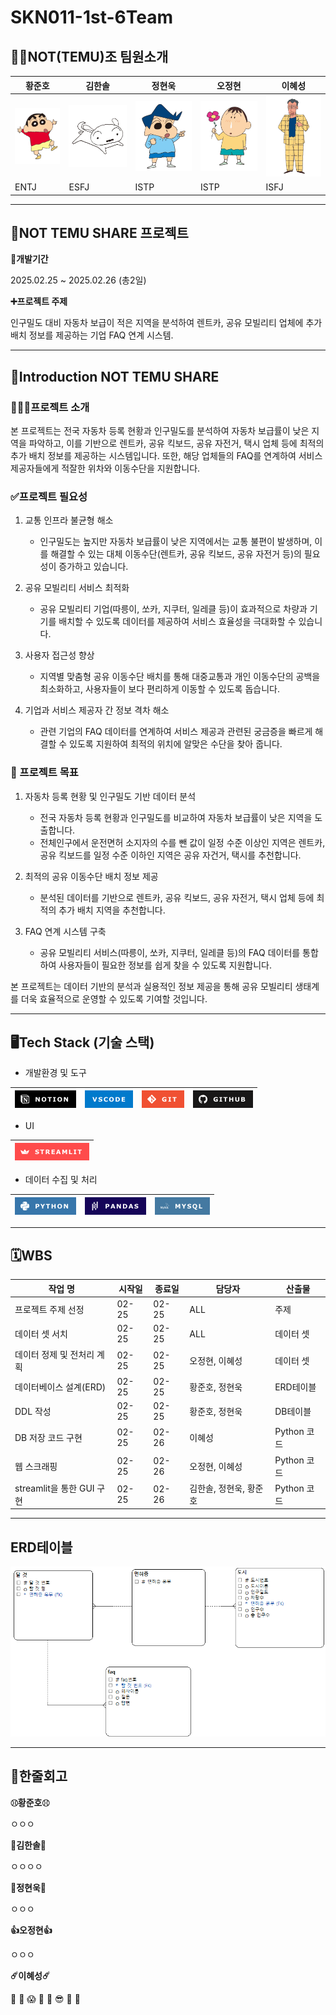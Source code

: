 # SKN011-1st-6Team

## 👋🏻NOT(TEMU)조 팀원소개
| 황준호 | 김한솔 | 정현욱 | 오정현 | 이혜성 |
| --- | --- | --- | --- | --- |
| ![alt text](이미지/image-1.png) | ![alt text](이미지/image.png) | ![alt text](이미지/image-2.png) | ![alt text](이미지/image-3.png) | ![alt text](이미지/image-4.png) |
| ENTJ | ESFJ | ISTP | ISTP | ISFJ |
---
## 🚙NOT TEMU SHARE 프로젝트

**📅개발기간**

2025.02.25 ~ 2025.02.26 (총2일)

**➕프로젝트 주제**

인구밀도 대비 자동차 보급이 적은 지역을 분석하여 렌트카, 공유 모빌리티 업체에 추가 배치 정보를 제공하는 기업 FAQ 연계 시스템.

---

## 🚙Introduction NOT TEMU SHARE
### 🧑🏻‍🏫프로젝트 소개
본 프로젝트는 전국 자동차 등록 현황과 인구밀도를 분석하여 자동차 보급률이 낮은 지역을 파악하고, 이를 기반으로 렌트카, 공유 킥보드, 공유 자전거, 택시 업체 등에 최적의 추가 배치 정보를 제공하는 시스템입니다. 또한, 해당 업체들의 FAQ를 연계하여 서비스 제공자들에게 적잘한 위차와 이동수단을 지원합니다.

### ✅프로젝트 필요성

1. 교통 인프라 불균형 해소
    - 인구밀도는 높지만 자동차 보급률이 낮은 지역에서는 교통 불편이 발생하며, 이를 해결할 수 있는 대체 이동수단(렌트카, 공유 킥보드, 공유 자전거 등)의 필요성이 증가하고 있습니다.
    
2. 공유 모빌리티 서비스 최적화
    - 공유 모빌리티 기업(따릉이, 쏘카, 지쿠터, 일레클 등)이 효과적으로 차량과 기기를 배치할 수 있도록 데이터를 제공하여 서비스 효율성을 극대화할 수 있습니다.

3. 사용자 접근성 향상
    - 지역별 맞춤형 공유 이동수단 배치를 통해 대중교통과 개인 이동수단의 공백을 최소화하고, 사용자들이 보다 편리하게 이동할 수 있도록 돕습니다.
    
4. 기업과 서비스 제공자 간 정보 격차 해소
    - 관련 기업의 FAQ 데이터를 연계하여 서비스 제공과 관련된 궁금증을 빠르게 해결할 수 있도록 지원하여 최적의 위치에 알맞은 수단을 찾아 줍니다.

### 🎯 프로젝트 목표 

1. 자동차 등록 현황 및 인구밀도 기반 데이터 분석
    - 전국 자동차 등록 현황과 인구밀도를 비교하여 자동차 보급률이 낮은 지역을 도출합니다.
    - 전체인구에서 운전면허 소지자의 수를 뺀 값이 일정 수준 이상인 지역은 렌트카, 공유 킥보드를 일정 수준 이하인 지역은 공유 자건거, 택시를 추천합니다.

2. 최적의 공유 이동수단 배치 정보 제공
    - 분석된 데이터를 기반으로 렌트카, 공유 킥보드, 공유 자전거, 택시 업체 등에 최적의 추가 배치 지역을 추천합니다.

3. FAQ 연계 시스템 구축
    - 공유 모빌리티 서비스(따릉이, 쏘카, 지쿠터, 일레클 등)의 FAQ 데이터를 통합하여 사용자들이 필요한 정보를 쉽게 찾을 수 있도록 지원합니다.

본 프로젝트는 데이터 기반의 분석과 실용적인 정보 제공을 통해 공유 모빌리티 생태계를 더욱 효율적으로 운영할 수 있도록 기여할 것입니다.

---

## 🖥️Tech Stack (기술 스택)

- 개발환경 및 도구

| ![alt text](이미지/image5.png) | ![alt text](이미지/image-6.png) | ![alt text](이미지/image-7.png) | ![alt text](이미지/image-8.png) |
| --- | --- | --- | ---|

- UI

| ![alt text](이미지/image-9.png) |
| --- |

- 데이터 수집 및 처리

| ![alt text](이미지/image-10.png) | ![alt text](이미지/image-11.png) | ![alt text](이미지/image-12.png) |
| --- | --- | --- | 

--- 

## 🗓️WBS


| 작업 명 | 시작일 | 종료일 | 담당자 | 산출물 | 
| --- | --- | --- | --- |--- | 
| 프로젝트 주제 선정 | 02-25 | 02-25 | ALL | 주제 | 
| 데이터 셋 서치 | 02-25 | 02-25 | ALL | 데이터 셋 | 
| 데이터 정제 및 전처리 계획 | 02-25 | 02-25 | 오정현, 이혜성 | 데이터 셋 | 
| 데이터베이스 설계(ERD) | 02-25 | 02-25 | 황준호, 정현욱 | ERD테이블 | 
| DDL 작성 | 02-25 | 02-25 | 황준호, 정현욱 | DB테이블 |
| DB 저장 코드 구현 | 02-25 | 02-26 | 이혜성 | Python 코드 | 
| 웹 스크래핑 | 02-25 | 02-26 | 오정현, 이혜성 | Python 코드 | 
| streamlit을 통한 GUI 구현 | 02-25 | 02-26 | 김한솔, 정현욱, 황준호 | Python 코드 | 

---

## ERD테이블

![alt text](이미지/image-15.png)

---

## 📌한줄회고

**⚾︎황준호⚾︎**

ㅇㅇㅇ

**🥋김한솔🥋**

ㅇㅇㅇㅇ

**🫠정현욱🫠**

ㅇㅇㅇ

**👍오정현👍**

ㅇㅇㅇ

**☄️이혜성☄️**
    
🤔 🤯 😱 🫠 🙂 😎 🤩 🥳

